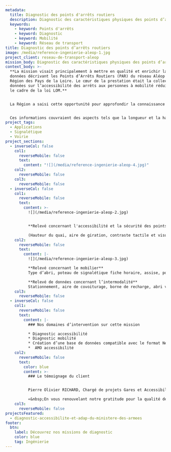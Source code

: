 ```yaml
---
metadata:
  title: Diagnostic des points d'arrêts routiers
  description: Diagnostic des caractéristiques physiques des points d’arrêts routiers.
  keywords:
    - keyword: Points d'arrêts
    - keyword: Diagnostic
    - keyword: Mobilité
    - keyword: Réseau de transport
title: Diagnostic des points d’arrêts routiers
image: /media/reference-ingenierie-aleop-1.jpg
project_client: reseau-de-transport-aleop
mission_body: Diagnostic des caractéristiques physiques des points d’arrêts routiers.
context_body: >-
  **La mission visait principalement à mettre en qualité et enrichir la base de
  données décrivant les Points d’Arrêts Routiers (PAR) du réseau Aléop de la
  Région des Pays de la Loire. Le cœur de la prestation était la collecte des
  données sur l’accessibilité des arrêts aux personnes à mobilité réduite dans
  le cadre de la loi LOM.**


  La Région a saisi cette opportunité pour approfondir la connaissance de ses PAR, élargissant la collecte des données à divers champs tels que le mobilier, la sécurité, l’intermodalité et l’environnement immédiat des points d’arrêt. 


  Ces informations couvraient des aspects tels que la longueur et la hauteur de quai, la présence d’abris voyageurs, de poubelles, la signalisation verticale routière et à destination des voyageurs, la présence d’un zébra, de boxs sécurisés pour les vélos, ou encore la présence d’aires de covoiturage et de bornes de recharge pour véhicules électriques.
project_tags:
  - Applications
  - Signalétique
  - Voirie
project_sections:
  - inverseCol: false
    col1:
      reverseMobile: false
      text:
        content: "![](/media/reference-ingenierie-aleop-4.jpg)"
    col2:
      reverseMobile: false
    col3:
      reverseMobile: false
  - inverseCol: false
    col1:
      reverseMobile: false
      text:
        content: >-
          ![](/media/reference-ingenierie-aleop-2.jpg)


          **Relevé concernant l'accessibilité et la sécurité des points d'arrêts**\

          (Hauteur du quai, aire de giration, contraste tactile et visuel, signalétique, zébra, panneaux routiers, configuration de l’arrêt…)
    col2:
      reverseMobile: false
      text:
        content: |-
          ![](/media/reference-ingenierie-aleop-3.jpg)

          **Relevé concernant le mobilier** 
          Type d’abri, poteau de signalétique fiche horaire, assise, poubelle…

          **Relevé de données concernant l’intermodalité**
          Stationnement, aire de covoiturage, borne de recharge, abri vélo…
    col3:
      reverseMobile: false
  - inverseCol: false
    col1:
      reverseMobile: false
      text:
        content: |-
          ### Nos domaines d’intervention sur cette mission

          * Diagnostic accessibilité
          * Diagnostic mobilité
          * Création d’une base de données compatible avec le format Netex
          *  ﻿AMO accessibilité
    col2:
      reverseMobile: false
      text:
        color: blue
        content: >-
          ### Le témoignage du client


          Pierre Olivier RICHARD, Chargé de projets Gares et Accessibilité.

          «&nbsp;En vous renouvelant notre gratitude pour la qualité de la prestation fournie, nous sommes convaincus que ces données enrichies contribueront de manière substantielle à l'amélioration continue du réseau Aléop, optimisant ainsi l’expérience des usagers&nbsp;».
    col3:
      reverseMobile: false
projectsFeatured:
  - diagnostic-accessibilite-et-adap-du-ministere-des-armees
footer:
  btn:
    label: Découvrez nos missions de diagnostic
    color: blue
    tag: Ingénierie
---
```

